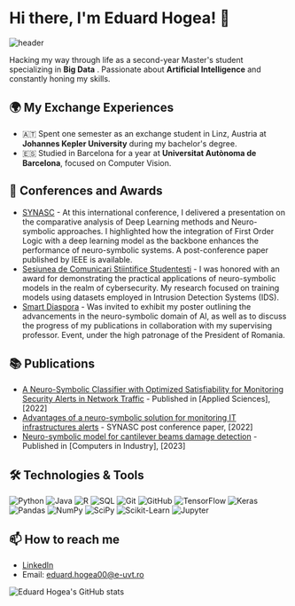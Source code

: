 # Hi there, I'm Eduard Hogea! 👋

![header](https://capsule-render.vercel.app/api?type=wave&height=300&section=header&text=Big%20Data%20and%20AI%20Enthusiast&fontSize=40)

Hacking my way through life as a second-year Master's student specializing in **Big Data** . Passionate about **Artificial Intelligence** and constantly honing my skills.

## 🌍 My Exchange Experiences

- 🇦🇹 Spent one semester as an exchange student in Linz, Austria at **Johannes Kepler University** during my bachelor's degree.
- 🇪🇸 Studied in Barcelona for a year at **Universitat Autònoma de Barcelona**, focused on Computer Vision.

## 🎤 Conferences and Awards

- [SYNASC](https://synasc.ro) - At this international conference, I delivered a presentation on the comparative analysis of Deep Learning methods and Neuro-symbolic approaches. I highlighted how the integration of First Order Logic with a deep learning model as the backbone enhances the performance of neuro-symbolic systems. A post-conference paper published by IEEE is available.
- [Sesiunea de Comunicari Stiintifice Studentesti](https://sites.google.com/e-uvt.ro/concursultraianlalescu/acas%C4%83) - I was honored with an award for demonstrating the practical applications of neuro-symbolic models in the realm of cybersecurity. My research focused on training models using datasets employed in Intrusion Detection Systems (IDS).
- [Smart Diaspora](https://www.diaspora-stiintifica.ro/) - Was invited to exhibit my poster outlining the advancements in the neuro-symbolic domain of AI, as well as to discuss the progress of my publications in collaboration with my supervising professor. Event, under the high patronage of the President of Romania.

## 📚 Publications

- [A Neuro-Symbolic Classifier with Optimized Satisfiability for Monitoring Security Alerts in Network Traffic](https://doi.org/10.3390/app122211502) - Published in [Applied Sciences], [2022]
- [Advantages of a neuro-symbolic solution for monitoring IT infrastructures alerts](https://ieeexplore.ieee.org/document/10130897) - SYNASC post conference paper, [2022]
- [Neuro-symbolic model for cantilever beams damage detection](https://www.sciencedirect.com/science/article/abs/pii/S0166361523001410) - Published in [Computers in Industry], [2023]

## 🛠️ Technologies & Tools

![Python](https://img.shields.io/badge/-Python-3776AB?style=flat-square&logo=Python&logoColor=white)
![Java](https://img.shields.io/badge/-Java-ED8B00?style=flat-square&logo=Java&logoColor=white)
![R](https://img.shields.io/badge/-R-276DC3?style=flat-square&logo=R&logoColor=white)
![SQL](https://img.shields.io/badge/-SQL-4479A1?style=flat-square&logo=MySQL&logoColor=white)
![Git](https://img.shields.io/badge/-Git-F05032?style=flat-square&logo=Git&logoColor=white)
![GitHub](https://img.shields.io/badge/-GitHub-181717?style=flat-square&logo=GitHub&logoColor=white)
![TensorFlow](https://img.shields.io/badge/-TensorFlow-FF6F00?style=flat-square&logo=TensorFlow&logoColor=white)
![Keras](https://img.shields.io/badge/-Keras-D00000?style=flat-square&logo=Keras&logoColor=white)
![Pandas](https://img.shields.io/badge/-Pandas-150458?style=flat-square&logo=Pandas&logoColor=white)
![NumPy](https://img.shields.io/badge/-NumPy-013243?style=flat-square&logo=NumPy&logoColor=white)
![SciPy](https://img.shields.io/badge/-SciPy-8CAAE6?style=flat-square&logo=SciPy&logoColor=white)
![Scikit-Learn](https://img.shields.io/badge/-Scikit_Learn-F7931E?style=flat-square&logo=Scikit-Learn&logoColor=white)
![Jupyter](https://img.shields.io/badge/-Jupyter-F37626?style=flat-square&logo=Jupyter&logoColor=white)

## 📫 How to reach me

- [LinkedIn](https://www.linkedin.com/in/eduard-hogea-261863230/)
- Email: eduard.hogea00@e-uvt.ro

![Eduard Hogea's GitHub stats](https://github-readme-stats.vercel.app/api?username=eduardhogea&show_icons=true&theme=radical)
